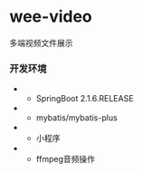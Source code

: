 # wee-video
多端视频文件展示

### 开发环境
- * SpringBoot 2.1.6.RELEASE
- * mybatis/mybatis-plus
- * 小程序
- * ffmpeg音频操作
